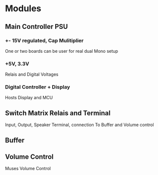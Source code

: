 # Modules

## Main Controller PSU 

### +- 15V regulated, Cap Mulitiplier
One or two boards can be user for real dual Mono setup
### +5V, 3.3V
Relais and Digital Voltages
### Digital Controller + Display
Hosts Display and MCU





## Switch Matrix Relais and Terminal
Input, Output, Speaker Terminal, connection To Buffer and Volume control
## Buffer 

## Volume Control
Muses Volume Control

